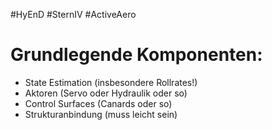 #HyEnD #SternIV #ActiveAero

# Grundlegende Komponenten:

- State Estimation (insbesondere Rollrates!)
- Aktoren (Servo oder Hydraulik oder so)
- Control Surfaces (Canards oder so)
- Strukturanbindung (muss leicht sein)